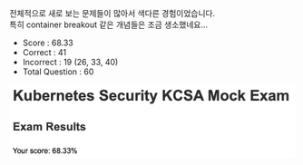 전체적으로 새로 보는 문제들이 많아서 색다른 경험이었습니다. <br>
특히 container breakout 같은 개념들은 조금 생소했네요...

- Score : 68.33
- Correct : 41
- Incorrect : 19 (26, 33, 40)
- Total Question : 60

<img src="./mock-test-1.png" style="width: 600px;">